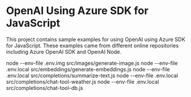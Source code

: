 OpenAI Using Azure SDK for JavaScript
=======================================

This project contains sample examples for using OpenAI using Azure SDK for JavaScript. These examples came from different 
online repositories including Azure OpenAI SDK and OpenAI Node.

node --env-file .env.img src/images/generate-image.js
node --env-file .env.local src/embeddings/generate-embeddings.js
node --env-file .env.local src/completions/summarize-text.js
node --env-file .env.local src/completions/chat-tool-weather.js
node --env-file .env.local src/completions/chat-tool-db.js